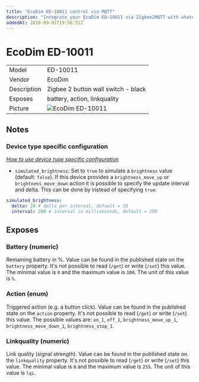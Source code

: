 ```yaml
---
title: "EcoDim ED-10011 control via MQTT"
description: "Integrate your EcoDim ED-10011 via Zigbee2MQTT with whatever smart home infrastructure you are using without the vendors bridge or gateway."
addedAt: 2020-09-01T19:56:51Z
---
```


<!-- !!!! -->
<!-- ATTENTION: This file is auto-generated through docgen! -->
<!-- You can only edit the "## Notes"-Section. -->
<!-- !!!! -->

# EcoDim ED-10011

|     |     |
|-----|-----|
| Model | ED-10011  |
| Vendor  | EcoDim  |
| Description | Zigbee 2 button wall switch - black |
| Exposes | battery, action, linkquality |
| Picture | ![EcoDim ED-10011](https://psi-4ward.github.io/zigbee2mqtt.io/images/devices/ED-10011.jpg) |


## Notes

### Device type specific configuration
*[How to use device type specific configuration](../guide/configuration/devices-groups.md#specific-device-options)*

* `simulated_brightness`: Set to `true` to simulate a `brightness` value (default: `false`).
If this device provides a `brightness_move_up` or `brightness_move_down` action it is possible to specify the update
interval and delta. This can be done by instead of specifying `true`:

```yaml
simulated_brightness:
  delta: 20 # delta per interval, default = 20
  interval: 200 # interval in milliseconds, default = 200
```



## Exposes

### Battery (numeric)
Remaining battery in %.
Value can be found in the published state on the `battery` property.
It's not possible to read (`/get`) or write (`/set`) this value.
The minimal value is `0` and the maximum value is `100`.
The unit of this value is `%`.

### Action (enum)
Triggered action (e.g. a button click).
Value can be found in the published state on the `action` property.
It's not possible to read (`/get`) or write (`/set`) this value.
The possible values are: `on_1`, `off_1`, `brightness_move_up_1`, `brightness_move_down_1`, `brightness_stop_1`.

### Linkquality (numeric)
Link quality (signal strength).
Value can be found in the published state on the `linkquality` property.
It's not possible to read (`/get`) or write (`/set`) this value.
The minimal value is `0` and the maximum value is `255`.
The unit of this value is `lqi`.

